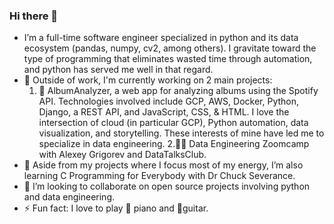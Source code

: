 ### Hi there 👋

- I’m a full-time software engineer specialized in python and its data ecosystem (pandas, numpy, cv2, among others). I gravitate toward the type of programming that eliminates wasted time through automation, and python has served me well in that regard.
- 🔭 Outside of work, I'm currently working on 2 main projects:
    1. 🎵 AlbumAnalyzer, a web app for analyzing albums using the Spotify API. Technologies involved include GCP, AWS, Docker, Python, Django, a REST API, and JavaScript, CSS, & HTML. I love the intersection of cloud (in particular GCP), Python automation, data visualization, and storytelling. These interests of mine have led me to specialize in data engineering.
    2.👷‍♂️ Data Engineering Zoomcamp with Alexey Grigorev and DataTalksClub.
- 🌱 Aside from my projects where I focus most of my energy, I’m also learning C Programming for Everybody with Dr Chuck Severance.
- 👯 I’m looking to collaborate on open source projects involving python and data engineering.
- ⚡ Fun fact: I love to play 🎹 piano and 🎸guitar.
<!--
**tellessa/tellessa** is a ✨ _special_ ✨ repository because its `README.md` (this file) appears on your GitHub profile.
